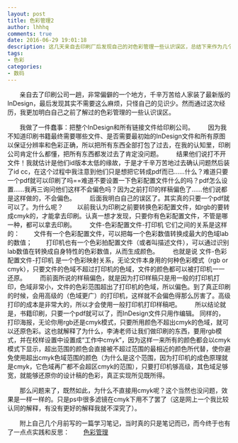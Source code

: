 ```yaml
---
layout: post
title: 色彩管理2
author: lhhhq
comments: true
date: 2016-06-29 19:01:18
description: 这几天亲自去印刷厂后发现自己的对色彩管理一些认识误区，总结下来作为几个月前写的那篇《色彩管理》的后续和补充。
tags:
- 色彩
categories:
- 数码
---
```


       亲自去了印刷公司一趟，非常偏僻的一个地方，千辛万苦给人家装了最新版的InDesign，最后发现其实不需要这么麻烦，只怪自己的见识少。然而通过这次经历，我更加明白自己之前了解过的色彩管理的一些认识误区。

       我做了一件蠢事：把整个InDesign和所有链接文件给印刷公司。
       因为我不知道印刷书籍最终需要哪些文件、是否需要最初始的InDesign文件和所有原图以保证分辨率和色彩正确，所以把所有东西全部打包了过去，在我的认知里，印刷公司肯定什么都懂，把所有东西都发过去了肯定没问题。
       结果他们说打不开文件！我就估计是他们id版本太低的缘故，于是才千辛万苦地过去确认问题然后装了id cc，在这个过程中我注意到他们只是想把它转成pdf而已……什么？难道只要一个pdf就可以印刷了吗==难道不要设置一下色彩配置文件什么的吗？pdf怎么设置……我再三询问他们这样不会偏色吗？因为之前打印的样稿偏色了……他们说都是这样做的，不会偏色。
       后面我明白自己的误区了。其实真的只要一个pdf就可以了。为什么呢？
       以前我认为印刷之前要转换色彩配置文件，如rgb的要转成cmyk的，才能拿去印刷。认真一想才发现，只要你有色彩配置文件，不管是哪一种，都可以拿去印刷。
       文件-色彩配置文件-打印机 它们之间的关系是这样的：
       文件有一个色彩配置文件，可以把每一个色彩数值转换成最大的色域lab的数值；
       打印机也有一个色彩拍配置文件（或者叫描述文件），可以通过识别lab数值在转换成自身特性的色彩数值，从而生成颜色。
       也就是说 文件-色彩配置文件-打印机 是一个色彩映射关系，无论文件本身用的何种色彩模式（rgb or cmyk），只要文件的色域不超过打印机的色域，文件的颜色都可以被打印机一一还原。
       而前面所说的样稿偏色，就是因为打印样稿只是用一般的打印机打印，色域非常小，文件的色彩范围超出了打印机的色域，所以偏色。到了真正印刷的时候，会用高级的（色域更广）的打印机，这样就不会偏色得那么厉害了。高级打印的成本是非常大的，所以才会使用一般打印机打印样稿吧。
       所以结论就是，书籍印刷，只要一个pdf就可以了，而InDesign文件只用作编辑。
同样的，打印海报，无论你用rgb还是cmyk模式，只要所用颜色不超出cmyk的色域，就可以还原色彩。这也就解释了为什么，李涛老师让我们做印刷的东西，要用rgb模式，并在校样设置中设置成“工作中cmyk”，因为这样一来所有的颜色都会以cmyk模式下显示，超出范围的颜色会直接被不超过范围的最相近的颜色所代替，使你避免使用超出cmyk色域范围的颜色（为什么是这个范围，因为打印机的成色原理就是cmyk，它色域再广都不会超区cmyk的范围），只要打印机够高级，其色域足够宽，就能够还原你的设计稿的色彩，真正实现所见既所得。

       那么问题来了，既然如此，为什么不直接用cmyk呢？这个当然也没问题，效果是一样一样的。只是ps中很多滤镜在cmyk下用不了罢了（这是网上一个我比较认同的解释，有没有更好的解释我就不深究了）。

       附上自己几个月前写的一篇学习笔记，当时真的只是笔记而已，而今终于也有了一点点实践和反思：
       [色彩管理](http://ce.sysu.edu.cn/hope/Item/157446.aspx)